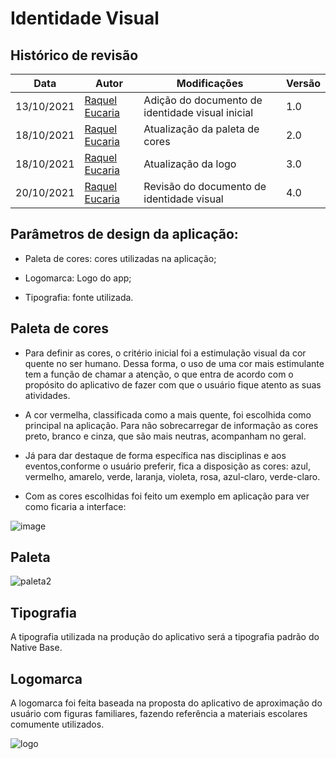 # Identidade Visual

## Histórico de revisão

Data       | Autor                                                                                          | Modificações                                                                           | Versão |
| ---------- | ---------------------------------------------------------------------------------------------- | -------------------------------------------------------------------------------------- | ------ |
| 13/10/2021 |   [Raquel Eucaria](https://github.com/raqueleucaria)      | Adição do documento de identidade visual inicial  |  1.0|
| 18/10/2021 |  [Raquel Eucaria](https://github.com/raqueleucaria)     | Atualização da paleta de cores   |  2.0|
| 18/10/2021 | [Raquel Eucaria](https://github.com/raqueleucaria)  | Atualização da logo                                                                    |3.0   |
| 20/10/2021 |  [Raquel Eucaria](https://github.com/raqueleucaria) | Revisão do documento de identidade visual                                              | 4.0  |
## Parâmetros de design da aplicação:

- Paleta de cores: cores utilizadas na aplicação;

- Logomarca: Logo do app;

- Tipografia: fonte utilizada.

## Paleta de cores

- Para definir as cores, o critério inicial foi a estimulação visual da cor quente no ser humano. Dessa forma, o uso de uma cor mais estimulante tem a função de chamar a atenção, o que entra de acordo com o propósito do aplicativo de fazer com que o usuário fique atento as suas atividades.

- A cor vermelha, classificada como a mais quente, foi escolhida como principal na aplicação. Para não sobrecarregar de informação as cores preto, branco e cinza, que são mais neutras, acompanham no geral.

- Já para dar destaque de forma específica nas disciplinas e aos eventos,conforme o usuário preferir, fica a disposição as cores: azul, vermelho, amarelo, verde, laranja, violeta, rosa, azul-claro, verde-claro.

- Com as cores escolhidas foi feito um exemplo em aplicação para ver como ficaria a interface:
 
![image](https://user-images.githubusercontent.com/81540491/138168187-ecfb79db-efa0-458a-8cfa-c18cff43eba8.png)


## Paleta
![paleta2](https://user-images.githubusercontent.com/81540491/137818854-6a81e77b-7471-4f5c-9cef-59abba735b0d.png)


## Tipografia

A tipografia utilizada na produção do aplicativo será a tipografia padrão do Native Base.


## Logomarca

A logomarca foi feita baseada na proposta do aplicativo de aproximação do usuário com figuras familiares, fazendo referência a materiais escolares comumente utilizados.

![logo](https://user-images.githubusercontent.com/81540491/137818901-b691db98-1837-4cee-a660-390f82fbc50b.png)


